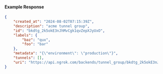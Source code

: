 <!-- Code generated for API Clients. DO NOT EDIT. -->

#### Example Response

```json
{
	"created_at": "2024-08-02T07:15:39Z",
	"description": "acme tunnel group",
	"id": "bkdtg_2k5okE3nJhMvCgk1qvZepXJyUxO",
	"labels": {
		"baz": "qux",
		"foo": "bar"
	},
	"metadata": "{\"environment\": \"production\"}",
	"tunnels": [],
	"uri": "https://api.ngrok.com/backends/tunnel_group/bkdtg_2k5okE3nJhMvCgk1qvZepXJyUxO"
}
```
